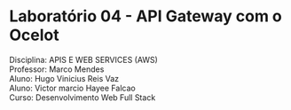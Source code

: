 # Laboratório 04 - API Gateway com o Ocelot
Disciplina: APIS E WEB SERVICES (AWS)<br/>
Professor: Marco Mendes<br/>
Aluno: Hugo Vinicius Reis Vaz<br/>
Aluno: Victor marcio Hayee Falcao<br/>
Curso: Desenvolvimento Web Full Stack<br/>
